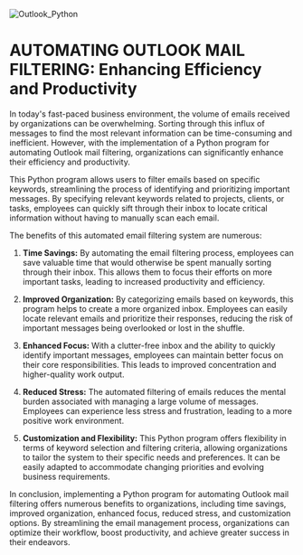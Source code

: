 ![Outlook_Python](https://github.com/HafshaWahab/Outlook_Mail/assets/152807534/6df458d7-0b32-46b2-975d-f1ba0cd04775)

# AUTOMATING OUTLOOK MAIL FILTERING: Enhancing Efficiency and Productivity

In today's fast-paced business environment, the volume of emails received by organizations can be overwhelming. Sorting through this influx of messages to find the most relevant information can be time-consuming and inefficient. However, with the implementation of a Python program for automating Outlook mail filtering, organizations can significantly enhance their efficiency and productivity.

This Python program allows users to filter emails based on specific keywords, streamlining the process of identifying and prioritizing important messages. By specifying relevant keywords related to projects, clients, or tasks, employees can quickly sift through their inbox to locate critical information without having to manually scan each email.

The benefits of this automated email filtering system are numerous:

1. **Time Savings:** By automating the email filtering process, employees can save valuable time that would otherwise be spent manually sorting through their inbox. This allows them to focus their efforts on more important tasks, leading to increased productivity and efficiency.

2. **Improved Organization:** By categorizing emails based on keywords, this program helps to create a more organized inbox. Employees can easily locate relevant emails and prioritize their responses, reducing the risk of important messages being overlooked or lost in the shuffle.

3. **Enhanced Focus:** With a clutter-free inbox and the ability to quickly identify important messages, employees can maintain better focus on their core responsibilities. This leads to improved concentration and higher-quality work output.

4. **Reduced Stress:** The automated filtering of emails reduces the mental burden associated with managing a large volume of messages. Employees can experience less stress and frustration, leading to a more positive work environment.

5. **Customization and Flexibility:** This Python program offers flexibility in terms of keyword selection and filtering criteria, allowing organizations to tailor the system to their specific needs and preferences. It can be easily adapted to accommodate changing priorities and evolving business requirements.

In conclusion, implementing a Python program for automating Outlook mail filtering offers numerous benefits to organizations, including time savings, improved organization, enhanced focus, reduced stress, and customization options. By streamlining the email management process, organizations can optimize their workflow, boost productivity, and achieve greater success in their endeavors.
